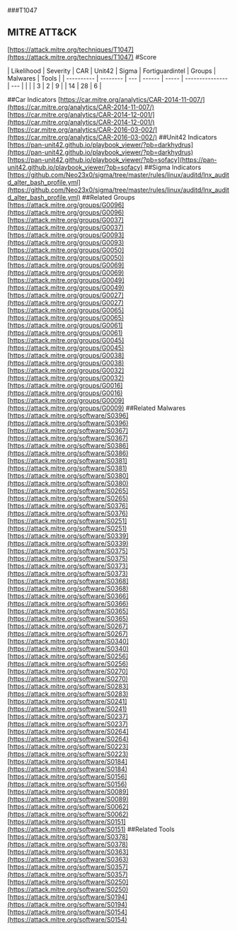 ###T1047
## MITRE ATT&CK
[https://attack.mitre.org/techniques/T1047](https://attack.mitre.org/techniques/T1047)
#Score

| Likelihood | Severity | CAR | Unit42 | Sigma | Fortiguardintel | Groups | Malwares | Tools |
| ---------- | -------- | --- | ------ | ----- | --------------- | ---  |
 |   |   | 3 | 2 | 9 |   | 14 | 28 | 6 |

##Car Indicators
[https://car.mitre.org/analytics/CAR-2014-11-007/](https://car.mitre.org/analytics/CAR-2014-11-007/)
[https://car.mitre.org/analytics/CAR-2014-12-001/](https://car.mitre.org/analytics/CAR-2014-12-001/)
[https://car.mitre.org/analytics/CAR-2016-03-002/](https://car.mitre.org/analytics/CAR-2016-03-002/)
##Unit42 Indicators
[https://pan-unit42.github.io/playbook_viewer/?pb=darkhydrus](https://pan-unit42.github.io/playbook_viewer/?pb=darkhydrus)
[https://pan-unit42.github.io/playbook_viewer/?pb=sofacy](https://pan-unit42.github.io/playbook_viewer/?pb=sofacy)
[]()
##Sigma Indicators
[https://github.com/Neo23x0/sigma/tree/master/rules/linux/auditd/lnx_auditd_alter_bash_profile.yml](https://github.com/Neo23x0/sigma/tree/master/rules/linux/auditd/lnx_auditd_alter_bash_profile.yml)
[]()
##Related Groups
[https://attack.mitre.org/groups/G0096](https://attack.mitre.org/groups/G0096)
[https://attack.mitre.org/groups/G0037](https://attack.mitre.org/groups/G0037)
[https://attack.mitre.org/groups/G0093](https://attack.mitre.org/groups/G0093)
[https://attack.mitre.org/groups/G0050](https://attack.mitre.org/groups/G0050)
[https://attack.mitre.org/groups/G0069](https://attack.mitre.org/groups/G0069)
[https://attack.mitre.org/groups/G0049](https://attack.mitre.org/groups/G0049)
[https://attack.mitre.org/groups/G0027](https://attack.mitre.org/groups/G0027)
[https://attack.mitre.org/groups/G0065](https://attack.mitre.org/groups/G0065)
[https://attack.mitre.org/groups/G0061](https://attack.mitre.org/groups/G0061)
[https://attack.mitre.org/groups/G0045](https://attack.mitre.org/groups/G0045)
[https://attack.mitre.org/groups/G0038](https://attack.mitre.org/groups/G0038)
[https://attack.mitre.org/groups/G0032](https://attack.mitre.org/groups/G0032)
[https://attack.mitre.org/groups/G0016](https://attack.mitre.org/groups/G0016)
[https://attack.mitre.org/groups/G0009](https://attack.mitre.org/groups/G0009)
[]()
##Related Malwares
[https://attack.mitre.org/software/S0396](https://attack.mitre.org/software/S0396)
[https://attack.mitre.org/software/S0367](https://attack.mitre.org/software/S0367)
[https://attack.mitre.org/software/S0386](https://attack.mitre.org/software/S0386)
[https://attack.mitre.org/software/S0381](https://attack.mitre.org/software/S0381)
[https://attack.mitre.org/software/S0380](https://attack.mitre.org/software/S0380)
[https://attack.mitre.org/software/S0265](https://attack.mitre.org/software/S0265)
[https://attack.mitre.org/software/S0376](https://attack.mitre.org/software/S0376)
[https://attack.mitre.org/software/S0251](https://attack.mitre.org/software/S0251)
[https://attack.mitre.org/software/S0339](https://attack.mitre.org/software/S0339)
[https://attack.mitre.org/software/S0375](https://attack.mitre.org/software/S0375)
[https://attack.mitre.org/software/S0373](https://attack.mitre.org/software/S0373)
[https://attack.mitre.org/software/S0368](https://attack.mitre.org/software/S0368)
[https://attack.mitre.org/software/S0366](https://attack.mitre.org/software/S0366)
[https://attack.mitre.org/software/S0365](https://attack.mitre.org/software/S0365)
[https://attack.mitre.org/software/S0267](https://attack.mitre.org/software/S0267)
[https://attack.mitre.org/software/S0340](https://attack.mitre.org/software/S0340)
[https://attack.mitre.org/software/S0256](https://attack.mitre.org/software/S0256)
[https://attack.mitre.org/software/S0270](https://attack.mitre.org/software/S0270)
[https://attack.mitre.org/software/S0283](https://attack.mitre.org/software/S0283)
[https://attack.mitre.org/software/S0241](https://attack.mitre.org/software/S0241)
[https://attack.mitre.org/software/S0237](https://attack.mitre.org/software/S0237)
[https://attack.mitre.org/software/S0264](https://attack.mitre.org/software/S0264)
[https://attack.mitre.org/software/S0223](https://attack.mitre.org/software/S0223)
[https://attack.mitre.org/software/S0184](https://attack.mitre.org/software/S0184)
[https://attack.mitre.org/software/S0156](https://attack.mitre.org/software/S0156)
[https://attack.mitre.org/software/S0089](https://attack.mitre.org/software/S0089)
[https://attack.mitre.org/software/S0062](https://attack.mitre.org/software/S0062)
[https://attack.mitre.org/software/S0151](https://attack.mitre.org/software/S0151)
[]()
##Related Tools
[https://attack.mitre.org/software/S0378](https://attack.mitre.org/software/S0378)
[https://attack.mitre.org/software/S0363](https://attack.mitre.org/software/S0363)
[https://attack.mitre.org/software/S0357](https://attack.mitre.org/software/S0357)
[https://attack.mitre.org/software/S0250](https://attack.mitre.org/software/S0250)
[https://attack.mitre.org/software/S0194](https://attack.mitre.org/software/S0194)
[https://attack.mitre.org/software/S0154](https://attack.mitre.org/software/S0154)
[]()
